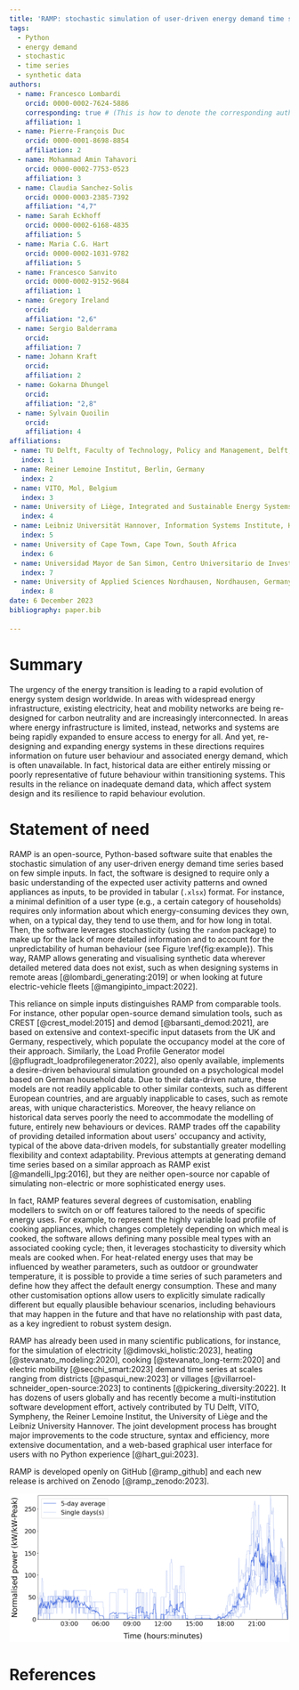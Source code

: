 ```yaml
---
title: 'RAMP: stochastic simulation of user-driven energy demand time series'
tags:
  - Python
  - energy demand
  - stochastic
  - time series
  - synthetic data
authors:
  - name: Francesco Lombardi
    orcid: 0000-0002-7624-5886
    corresponding: true # (This is how to denote the corresponding author)
    affiliation: 1
  - name: Pierre-François Duc
    orcid: 0000-0001-8698-8854
    affiliation: 2
  - name: Mohammad Amin Tahavori
    orcid: 0000-0002-7753-0523
    affiliation: 3
  - name: Claudia Sanchez-Solis
    orcid: 0000-0003-2385-7392
    affiliation: "4,7"
  - name: Sarah Eckhoff
    orcid: 0000-0002-6168-4835
    affiliation: 5
  - name: Maria C.G. Hart
    orcid: 0000-0002-1031-9782
    affiliation: 5
  - name: Francesco Sanvito
    orcid: 0000-0002-9152-9684
    affiliation: 1
  - name: Gregory Ireland
    orcid:
    affiliation: "2,6"
  - name: Sergio Balderrama
    orcid:
    affiliation: 7
  - name: Johann Kraft
    orcid:
    affiliation: 2
  - name: Gokarna Dhungel
    orcid:
    affiliation: "2,8"
  - name: Sylvain Quoilin
    orcid:
    affiliation: 4
affiliations:
 - name: TU Delft, Faculty of Technology, Policy and Management, Delft, The Netherlands
   index: 1
 - name: Reiner Lemoine Institut, Berlin, Germany
   index: 2
 - name: VITO, Mol, Belgium
   index: 3
 - name: University of Liège, Integrated and Sustainable Energy Systems, Thermodynamics Laboratory, Liège, Belgium
   index: 4
 - name: Leibniz Universität Hannover, Information Systems Institute, Hannover, Germany
   index: 5
 - name: University of Cape Town, Cape Town, South Africa
   index: 6
 - name: Universidad Mayor de San Simon, Centro Universitario de Investigacion en Energias, Cochabamba, Bolivia
   index: 7
 - name: University of Applied Sciences Nordhausen, Nordhausen, Germany
   index: 8
date: 6 December 2023
bibliography: paper.bib

---
```


# Summary

The urgency of the energy transition is leading to a rapid evolution of energy system design worldwide. In areas with widespread energy infrastructure, existing electricity, heat and mobility networks are being re-designed for carbon neutrality and are increasingly interconnected. In areas where energy infrastructure is limited, instead, networks and systems are being rapidly expanded to ensure access to energy for all. And yet, re-designing and expanding energy systems in these directions requires information on future user behaviour and associated energy demand, which is often unavailable. In fact, historical data are either entirely missing or poorly representative of future behaviour within transitioning systems. This results in the reliance on inadequate demand data, which affect system design and its resilience to rapid behaviour evolution.

# Statement of need

RAMP is an open-source, Python-based software suite that enables the stochastic simulation of any user-driven energy demand time series based on few simple inputs. In fact, the software is designed to require only a basic understanding of the expected user activity patterns and owned appliances as inputs, to be provided in tabular (`.xlsx`) format. For instance, a minimal definition of a user type (e.g., a certain category of households) requires only information about which energy-consuming devices they own, when, on a typical day, they tend to use them, and for how long in total. Then, the software leverages stochasticity (using the `random` package) to make up for the lack of more detailed information and to account for the unpredictability of human behaviour (see Figure \ref{fig:example}). This way, RAMP allows generating and visualising synthetic data wherever detailed metered data does not exist, such as when designing systems in remote areas [@lombardi_generating:2019] or when looking at future electric-vehicle fleets [@mangipinto_impact:2022].

This reliance on simple inputs distinguishes RAMP from comparable tools. For instance, other popular open-source demand simulation tools, such as CREST [@crest_model:2015] and demod [@barsanti_demod:2021], are based on extensive and context-specific input datasets from the UK and Germany, respectively, which populate the occupancy model at the core of their approach. Similarly, the Load Profile Generator model [@pflugradt_loadprofilegenerator:2022], also openly available, implements a desire-driven behavioural simulation grounded on a psychological model based on German household data. Due to their data-driven nature, these models are not readily applicable to other similar contexts, such as different European countries, and are arguably inapplicable to cases, such as remote areas, with unique characteristics. Moreover, the heavy reliance on historical data serves poorly the need to accommodate the modelling of future, entirely new behaviours or devices. RAMP trades off the capability of providing detailed information about users' occupancy and activity, typical of the above data-driven models, for substantially greater modelling flexibility and context adaptability. Previous attempts at generating demand time series based on a similar approach as RAMP exist [@mandelli_lpg:2016], but they are neither open-source nor capable of simulating non-electric or more sophisticated energy uses.

In fact, RAMP features several degrees of customisation, enabling modellers to switch on or off features tailored to the needs of specific energy uses. For example, to represent the highly variable load profile of cooking appliances, which changes completely depending on which meal is cooked, the software allows defining many possible meal types with an associated cooking cycle; then, it leverages stochasticity to diversity which meals are cooked when. For heat-related energy uses that may be influenced by weather parameters, such as outdoor or groundwater temperature, it is possible to provide a time series of such parameters and define how they affect the default energy consumption. These and many other customisation options allow users to explicitly simulate radically different but equally plausible behaviour scenarios, including behaviours that may happen in the future and that have no relationship with past data, as a key ingredient to robust system design.

RAMP has already been used in many scientific publications, for instance, for the simulation of electricity [@dimovski_holistic:2023], heating [@stevanato_modeling:2020], cooking [@stevanato_long-term:2020] and electric mobility [@secchi_smart:2023] demand time series at scales ranging from districts [@pasqui_new:2023] or villages [@villarroel-schneider_open-source:2023] to continents [@pickering_diversity:2022]. It has dozens of users globally and has recently become a multi-institution software development effort, actively contributed by TU Delft, VITO, Sympheny, the Reiner Lemoine Institut, the University of Liège and the Leibniz University Hannover. The joint development process has brought major improvements to the code structure, syntax and efficiency, more extensive documentation, and a web-based graphical user interface for users with no Python experience [@hart_gui:2023].

RAMP is developed openly on GitHub [@ramp_github] and each new release is archived on Zenodo [@ramp_zenodo:2023].

![Example output (normalised by peak demand) for the simulation of the electricity load of three households in a small village over five days. The thick blue line represents the five-day average, while individual days are plotted in a lighter colour. \label{fig:example}](example_output.png)

# References
